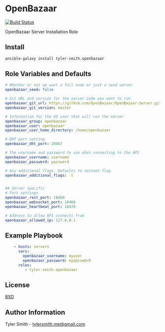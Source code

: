 OpenBazaar
=========

[![Build Status](https://api.travis-ci.org/tyler-smith/ansible-openbazaar.png)](https://api.travis-ci.org/tyler-smith/ansible-openbazaar.png)

OpenBazaar Server Installation Role

Install
----------------

```sh
ansible-galaxy install tyler-smith.openbazaar
```

Role Variables and Defaults
--------------

```yaml
# Whether or not we want a full node or just a seed server
openbazaar_seed: false

# Git URL and version for the server code you want to run
openbazaar_git_url: https://github.com/OpenBazaar/OpenBazaar-Server.git
openbazaar_git_version: master

# Information for the OS user that will run the server
openbazaar_group: openbazaar
openbazaar_user: openbazaar
openbazaar_user_home_directory: /home/openbazaar

# DHT port setting
openbazaar_dht_port: 28467

# The username and password to use when connecting to the API
openbazaar_username: username
openbazaar_password: password

# Any additional flags. Defaults to testnet flag
openbazaar_additional_flags: -t


## Server specific
# Port settings
openbazaar_rest_port: 18469
openbazaar_websocket_port: 18466
openbazaar_heartbeat_port: 18470

# Address to allow API connects from
openbazaar_allowed_ip: 127.0.0.1

```

Example Playbook
----------------

```yaml
    - hosts: servers
      vars:
        openbazaar_username: myuser
        openbazaar_password: myp@ssw0rD
      roles:
         - tyler-smith.openbazaar
```

License
-------

[BSD](LICENSE)

Author Information
------------------

Tyler Smith - tylersmith.me@gmail.com
